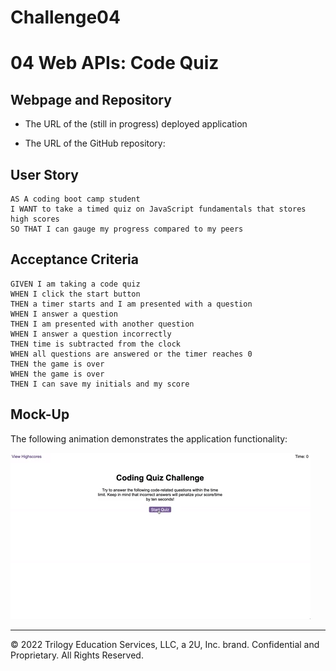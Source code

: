 # Challenge04

# 04 Web APIs: Code Quiz

## Webpage and Repository

* The URL of the (still in progress) deployed application

* The URL of the GitHub repository: 

## User Story

```
AS A coding boot camp student
I WANT to take a timed quiz on JavaScript fundamentals that stores high scores
SO THAT I can gauge my progress compared to my peers
```

## Acceptance Criteria

```
GIVEN I am taking a code quiz
WHEN I click the start button
THEN a timer starts and I am presented with a question
WHEN I answer a question
THEN I am presented with another question
WHEN I answer a question incorrectly
THEN time is subtracted from the clock
WHEN all questions are answered or the timer reaches 0
THEN the game is over
WHEN the game is over
THEN I can save my initials and my score
```

## Mock-Up

The following animation demonstrates the application functionality:

![A user clicks through an interactive coding quiz, then enters initials to save the high score before resetting and starting over.](./assets/image/04-web-apis-homework-demo.gif)


---

© 2022 Trilogy Education Services, LLC, a 2U, Inc. brand. Confidential and Proprietary. All Rights Reserved.
